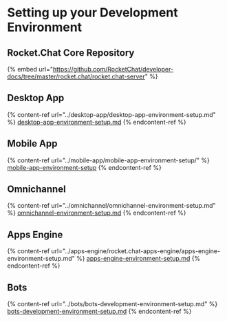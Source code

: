 # Setting up your Development Environment

## Rocket.Chat Core Repository

{% embed url="https://github.com/RocketChat/developer-docs/tree/master/rocket.chat/rocket.chat-server" %}

## Desktop App

{% content-ref url="../desktop-app/desktop-app-environment-setup.md" %}
[desktop-app-environment-setup.md](../desktop-app/desktop-app-environment-setup.md)
{% endcontent-ref %}



## Mobile App

{% content-ref url="../mobile-app/mobile-app-environment-setup/" %}
[mobile-app-environment-setup](../mobile-app/mobile-app-environment-setup/)
{% endcontent-ref %}

## Omnichannel

{% content-ref url="../omnichannel/omnichannel-environment-setup.md" %}
[omnichannel-environment-setup.md](../omnichannel/omnichannel-environment-setup.md)
{% endcontent-ref %}

## Apps Engine

{% content-ref url="../apps-engine/rocket.chat-apps-engine/apps-engine-environment-setup.md" %}
[apps-engine-environment-setup.md](../apps-engine/rocket.chat-apps-engine/apps-engine-environment-setup.md)
{% endcontent-ref %}

## Bots

{% content-ref url="../bots/bots-development-environment-setup.md" %}
[bots-development-environment-setup.md](../bots/bots-development-environment-setup.md)
{% endcontent-ref %}
